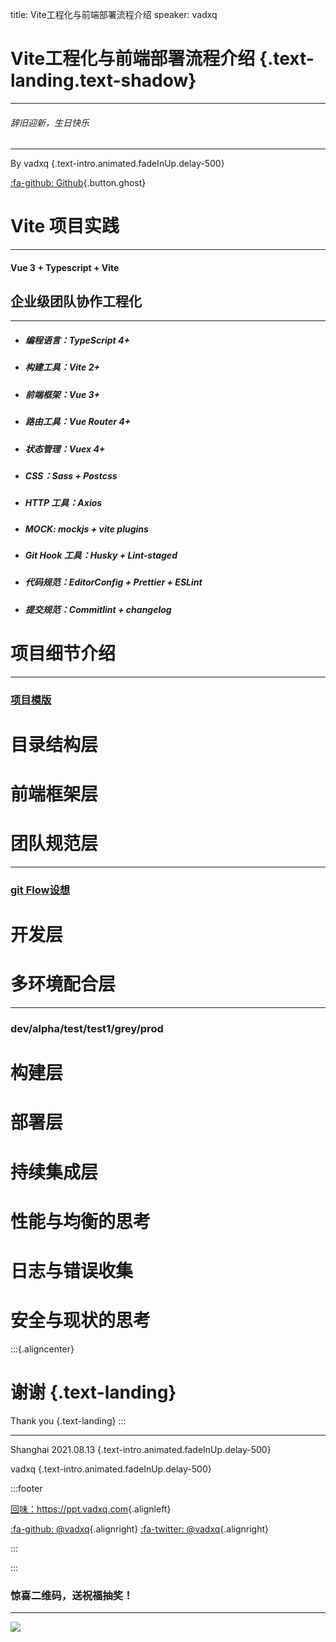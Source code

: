 title: Vite工程化与前端部署流程介绍
speaker: vadxq

<slide class="bg-black-blue aligncenter" image="https://qnimg.vadxq.com/ppt/2019/bridge-4456255_1280.webp .dark">

# Vite工程化与前端部署流程介绍 {.text-landing.text-shadow}

---

###### 辞旧迎新，生日快乐

---

By vadxq {.text-intro.animated.fadeInUp.delay-500}

[:fa-github: Github](https://github.com/vadxq/nodeppt-set){.button.ghost}

<slide class="bg-black-blue aligncenter"  image="https://qnimg.vadxq.com/blog/2021/purples%402x-min.png">

# Vite 项目实践

---

#### Vue 3 + Typescript + Vite

<slide class="bg-black-blue aligncenter" image="https://qnimg.vadxq.com/blog/2021/purples%402x-min.png">

## 企业级团队协作工程化

---

- ##### 编程语言：TypeScript 4+
- ##### 构建工具：Vite 2+
- ##### 前端框架：Vue 3+
- ##### 路由工具：Vue Router 4+
- ##### 状态管理：Vuex 4+
- ##### CSS：Sass + Postcss
- ##### HTTP 工具：Axios
- ##### MOCK: mockjs + vite plugins
- ##### Git Hook 工具：Husky + Lint-staged
- ##### 代码规范：EditorConfig + Prettier + ESLint
- ##### 提交规范：Commitlint + changelog

<slide class="bg-black-blue aligncenter" image="https://qnimg.vadxq.com/blog/2021/purples%402x-min.png">

# 项目细节介绍

---

### [项目模版](https://github.com/vadxq/vite-vue-prod-template)

<slide class="bg-black-blue aligncenter" image="https://qnimg.vadxq.com/blog/2021/purples%402x-min.png">

# 目录结构层

<slide class="bg-black-blue aligncenter" image="https://qnimg.vadxq.com/blog/2021/purples%402x-min.png">

# 前端框架层

# 团队规范层

---

### [git Flow设想](https://dalao.yuque.com/fe-dev/web/fg77op)

<slide class="bg-black-blue aligncenter" image="https://qnimg.vadxq.com/blog/2021/purples%402x-min.png">

# 开发层

# 多环境配合层

---

### dev/alpha/test/test1/grey/prod

<slide class="bg-black-blue aligncenter" image="https://qnimg.vadxq.com/blog/2021/purples%402x-min.png">

# 构建层

# 部署层

# 持续集成层

<slide class="bg-black-blue aligncenter" image="https://qnimg.vadxq.com/blog/2021/purples%402x-min.png">

# 性能与均衡的思考

# 日志与错误收集

# 安全与现状的思考

<slide class="bg-black-blue aligncenter" image="https://qnimg.vadxq.com/blog/2021/purples%402x-min.png">


<slide class="bg-black-blue aligncenter" image="https://qnimg.vadxq.com/blog/2021/purples%402x-min.png">
:::{.aligncenter}

# 谢谢 {.text-landing}

Thank you {.text-landing}
:::

---

Shanghai 2021.08.13 {.text-intro.animated.fadeInUp.delay-500}

vadxq {.text-intro.animated.fadeInUp.delay-500}

:::footer

[回味：https\://ppt.vadxq.com](https://ppt.vadxq.com){.alignleft}

[:fa-github: @vadxq](https://github.com/vadxq){.alignright}
[:fa-twitter: @vadxq](https://github.com/vadxq){.alignright}

:::

<!-- :::header
Header (logo) :.alignright:{.alignright} -->

:::

<slide class="bg-black-blue aligncenter" image="https://qnimg.vadxq.com/blog/2021/purples%402x-min.png">

### 惊喜二维码，送祝福抽奖！

---

![](https://qnimg.vadxq.com/love/2021/birth21/qrcode.png)
